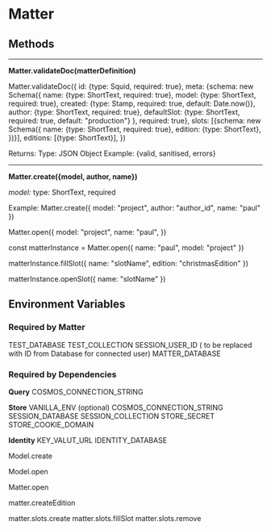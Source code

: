 # Matter

## Methods

---

**Matter.validateDoc(matterDefinition)**

Matter.validateDoc({
    id: {type: Squid, required: true},
    meta: {schema: new Schema({
        name: {type: ShortText, required: true},
        model: {type: ShortText, required: true},
        created: {type: Stamp, required: true, default: Date.now()},
        author: {type: ShortText, required: true},
        defaultSlot: {type: ShortText, required: true, default: "production"}
    }, required: true},
    slots: [{schema: new Schema({
        name: {type: ShortText, required: true},
        edition: {type: ShortText},
    })}],
    editions: [{type: ShortText}],
})

Returns:
Type: JSON Object
Example: {valid, sanitised, errors}

---

**Matter.create({model, author, name})**

*model:*
type: ShortText, required

Example:
Matter.create({
    model: "project",
    author: "author_id",
    name: "paul"
})

Matter.open({
    model: "project",
    name: "paul",
})



const matterInstance = Matter.open({
    name: "paul",
    model: "project"
})

matterInstance.fillSlot({
    name: "slotName",
    edition: "christmasEdition"
})

matterInstance.openSlot({
    name: "slotName"
})


## Environment Variables
### Required by Matter
TEST_DATABASE
TEST_COLLECTION
SESSION_USER_ID ( to be replaced with ID from Database for connected user)
MATTER_DATABASE

### Required by Dependencies

**Query**
COSMOS_CONNECTION_STRING

**Store**
VANILLA_ENV (optional)
COSMOS_CONNECTION_STRING
SESSION_DATABASE
SESSION_COLLECTION
STORE_SECRET
STORE_COOKIE_DOMAIN

**Identity**
KEY_VALUT_URL
IDENTITY_DATABASE



Model.create

Model.open




Matter.open

matter.createEdition




matter.slots.create
matter.slots.fillSlot
matter.slots.remove